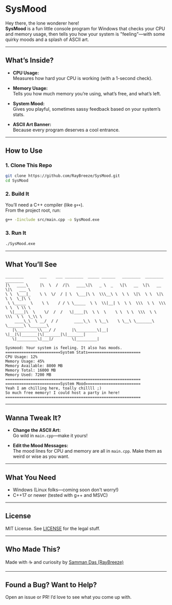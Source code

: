 # SysMood

Hey there, the lone wonderer here!  
**SysMood** is a fun little console program for Windows that checks your CPU and memory usage, then tells you how your system is "feeling"—with some quirky moods and a splash of ASCII art.

---

## What’s Inside?

- **CPU Usage:**  
  Measures how hard your CPU is working (with a 1-second check).

- **Memory Usage:**  
  Tells you how much memory you’re using, what’s free, and what’s left.

- **System Mood:**  
  Gives you playful, sometimes sassy feedback based on your system’s stats.

- **ASCII Art Banner:**  
  Because every program deserves a cool entrance.

---

## How to Use

### 1. Clone This Repo

```sh
git clone https://github.com/RayBreeze/SysMood.git
cd SysMood
```

### 2. Build It

You’ll need a C++ compiler (like `g++`).  
From the project root, run:

```sh
g++ -Iinclude src/main.cpp -o SysMood.exe
```

### 3. Run It

```sh
./SysMood.exe
```

---

## What You’ll See

```
________       ___    ___ ________  _____ ______   ________  ________  ________     
|\   ____\     |\  \  /  /|\   ____\|\   _ \  _   \|\   __  \|\   __  \|\   ___ \    
\ \  \___|_    \ \  \/  / | \  \___|\ \  \\\__\ \  \ \  \|\  \ \  \|\  \ \  \_|\ \   
 \ \_____  \    \ \    / / \ \_____  \ \  \\|__| \  \ \  \\\  \ \  \\\  \ \  \ \\ \  
  \|____|\  \    \/  /  /   \|____|\  \ \  \    \ \  \ \  \\\  \ \  \\\  \ \  \_\\ \ 
    ____\_\  \ __/  / /       ____\_\  \ \__\    \ \__\ \_______\ \_______\ \_______\
   |\_________\\___/ /       |\_________\|__|     \|__|\|_______|\|_______|\|_______|
   \|_________\|___|/        \|_________|                                            

Sysmood: Your system is feeling. It also has moods.
========================System Stats======================= 
CPU Usage: 12%
Memory Usage: 45%
Memory Available: 8000 MB
Memory Total: 16000 MB
Memory Used: 7200 MB
=========================================================== 
========================System Mood======================== 
Yeah I am chilling here, toally chillll ;)
So much free memory! I could host a party in here! 
=========================================================== 
```

---

## Wanna Tweak It?

- **Change the ASCII Art:**  
  Go wild in `main.cpp`—make it yours!

- **Edit the Mood Messages:**  
  The mood lines for CPU and memory are all in `main.cpp`. Make them as weird or wise as you want.

---

## What You Need

- Windows (Linux folks—coming soon don't worry!)
- C++17 or newer (tested with g++ and MSVC)

---

## License

MIT License. See [LICENSE](LICENSE) for the legal stuff.

---

## Who Made This?

Made with ☕ and curiosity by [Samman Das (RayBreeze)](https://github.com/RayBreeze)

---

## Found a Bug? Want to Help?

Open an issue or PR! I’d love to see what you come up with.
